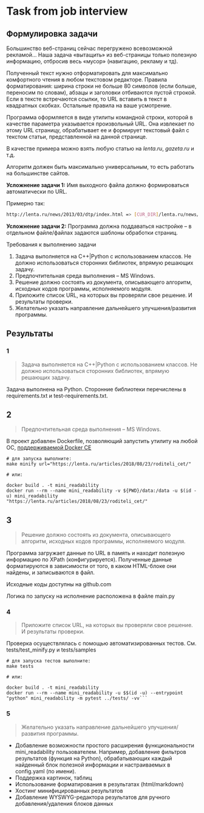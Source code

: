 # Task from job interview

## Формулировка задачи

Большинство веб-страниц сейчас перегружено всевозможной рекламой... Наша задача «вытащить»
из веб-страницы только полезную информацию, отбросив весь «мусор» (навигацию, рекламу и тд).

Полученный текст нужно отформатировать для максимально комфортного чтения в любом
текстовом редакторе. Правила форматирования: ширина строки не больше 80 символов (если
больше, переносим по словам), абзацы и заголовки отбиваются пустой строкой. Если в тексте
встречаются ссылки, то URL вставить в текст в квадратных скобках. Остальные правила на ваше
усмотрение.

Программа оформляется в виде утилиты командной строки, которой в качестве параметра
указывается произвольный URL. Она извлекает по этому URL страницу, обрабатывает ее и
формирует текстовый файл с текстом статьи, представленной на данной странице.

В качестве примера можно взять любую статью на *lenta.ru*, *gazeta.ru* и т.д.

Алгоритм должен быть максимально универсальным, то есть работать на большинстве сайтов.

**Усложнение задачи 1:** Имя выходного файла должно формироваться автоматически по URL.

Примерно так:
```bash
http://lenta.ru/news/2013/03/dtp/index.html => [CUR_DIR]/lenta.ru/news/2013/03/dtp/index.txt
```

**Усложнение задачи 2:** Программа должна поддаваться настройке – в отдельном файле/файлах
задаются шаблоны обработки страниц.

Требования к выполнению задачи
1. Задача выполняется на С++|Python с использованием классов. Не должно использоваться
сторонних библиотек, впрямую решающих задачу.
2. Предпочтительная среда выполнения – MS Windows.
3. Решение должно состоять из документа, описывающего алгоритм, исходных кодов
программы, исполняемого модуля.
4. Приложите список URL, на которых вы проверяли свое решение. И результаты проверки.
5. Желательно указать направление дальнейшего улучшения/развития программы.

## Результаты

### 1
> Задача выполняется на С++|Python с использованием классов. Не должно использоваться
сторонних библиотек, впрямую решающих задачу.

Задача выполнена на Python. Сторонние библиотеки перечислены в requirements.txt и test-requirements.txt.

## 2
> Предпочтительная среда выполнения – MS Windows.

В проект добавлен Dockerfile, позволяющий запустить утилиту на любой ОС, [поддерживаемой Docker CE](https://docs.docker.com/install/#supported-platforms)
```shell
# для запуска выполните:
make minify url="https://lenta.ru/articles/2018/08/23/roditeli_cet/"

# или:

docker build . -t mini_readability
docker run --rm --name mini_readability -v ${PWD}/data:/data -u $(id -u) mini_readability "https://lenta.ru/articles/2018/08/23/roditeli_cet/"
```

## 3
> Решение должно состоять из документа, описывающего алгоритм, исходных кодов
программы, исполняемого модуля.

Программа загружает данные по URL в память и находит полезную информацию по XPath (конфигурируется).
Полученные данные форматируются в зависимости от того, в каком HTML-блоке они найдены, и записываются в файл.

Исходные коды доступны на github.com

Логика по запуску на исполнение расположена в файле main.py

### 4
> Приложите список URL, на которых вы проверяли свое решение. И результаты проверки.

Проверка осуществлялась с помощью автоматизированных тестов. См. tests/test_minify.py и tests/samples
```shell
# для запуска тестов выполните:
make tests

# или:

docker build . -t mini_readability
docker run --rm --name mini_readability -u $$(id -u) --entrypoint "python" mini_readability -m pytest ../tests/ -vv```
```

### 5
> Желательно указать направление дальнейшего улучшения/развития программы.

* Добавление возможности простого расширения функциональности mini_readability пользователем. 
 Например, добавление фильтров результатов (функция на Python), обрабатывающих каждый найденный блок полезной информации и настраиваемых в config.yaml (по имени).
* Поддержка картинок, таблиц
* Использование форматирования в результатах (html/markdown)
* Хостинг минифицированных результатов
* Добавление WYSWYG-редактора результатов для ручного добавления/удаления блоков данных
